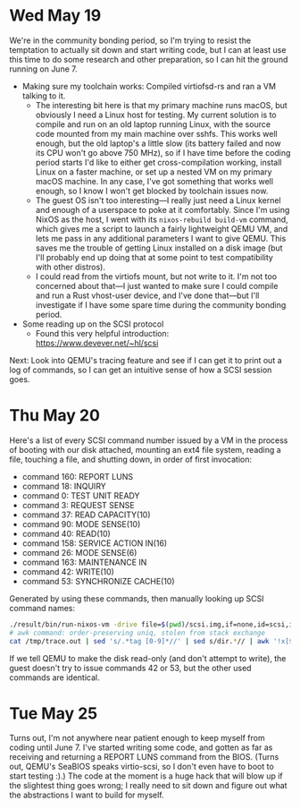 <!-- vim: set sw=2 sts=2 et ai colorcolumn=73 tw=72 fo+=a: -->

# Wed May 19

We're in the community bonding period, so I'm trying to resist the
temptation to actually sit down and start writing code, but I can at
least use this time to do some research and other preparation, so I can
hit the ground running on June 7.

- Making sure my toolchain works: Compiled virtiofsd-rs and ran a VM
  talking to it.
  - The interesting bit here is that my primary machine runs macOS, but
    obviously I need a Linux host for testing. My current solution is to
    compile and run on an old laptop running Linux, with the source code
    mounted from my main machine over sshfs. This works well enough, but
    the old laptop's a little slow (its battery failed and now its CPU
    won't go above 750 MHz), so if I have time before the coding period
    starts I'd like to either get cross-compilation working, install
    Linux on a faster machine, or set up a nested VM on my primary macOS
    machine.  In any case, I've got something that works well enough, so
    I know I won't get blocked by toolchain issues now.
  - The guest OS isn't too interesting—I really just need a Linux kernel
    and enough of a userspace to poke at it comfortably. Since I'm using
    NixOS as the host, I went with its `nixos-rebuild build-vm` command,
    which gives me a script to launch a fairly lightweight QEMU VM, and
    lets me pass in any additional parameters I want to give QEMU. This
    saves me the trouble of getting Linux installed on a disk image (but
    I'll probably end up doing that at some point to test compatibility
    with other distros).
  - I could read from the virtiofs mount, but not write to it. I'm not
    too concerned about that—I just wanted to make sure I could compile
    and run a Rust vhost-user device, and I've done that—but I'll
    investigate if I have some spare time during the community bonding
    period.
- Some reading up on the SCSI protocol
  - Found this very helpful introduction:
    https://www.devever.net/~hl/scsi

Next: Look into QEMU's tracing feature and see if I can get it to print
out a log of commands, so I can get an intuitive sense of how a SCSI
session goes.

# Thu May 20

Here's a list of every SCSI command number issued by a VM in the process
of booting with our disk attached, mounting an ext4 file system, reading
a file, touching a file, and shutting down, in order of first
invocation:

- command 160: REPORT LUNS
- command 18: INQUIRY
- command 0: TEST UNIT READY
- command 3: REQUEST SENSE
- command 37: READ CAPACITY(10)
- command 90: MODE SENSE(10)
- command 40: READ(10)
- command 158: SERVICE ACTION IN(16)
- command 26: MODE SENSE(6)
- command 163: MAINTENANCE IN
- command 42: WRITE(10)
- command 53: SYNCHRONIZE CACHE(10)

Generated by using these commands, then manually looking up SCSI command
names:

```sh
./result/bin/run-nixos-vm -drive file=$(pwd)/scsi.img,if=none,id=scsi,index=2,werror=report -device virtio-scsi-pci -device scsi-hd,drive=scsi -trace 'scsi_req_parsed' 2>&1 | tee /tmp/trace.out
# awk command: order-preserving uniq, stolen from stack exchange
cat /tmp/trace.out | sed 's/.*tag [0-9]*//' | sed s/dir.*// | awk '!x[$0]++'
```

If we tell QEMU to make the disk read-only (and don't attempt to write),
the guest doesn't try to issue commands 42 or 53, but the other used
commands are identical.

# Tue May 25

Turns out, I'm not anywhere near patient enough to keep myself from
coding until June 7. I've started writing some code, and gotten as far
as receiving and returning a REPORT LUNS command from the BIOS. (Turns
out, QEMU's SeaBIOS speaks virtio-scsi, so I don't even have to boot to
start testing :).) The code at the moment is a huge hack that will blow
up if the slightest thing goes wrong; I really need to sit down and
figure out what the abstractions I want to build for myself.

